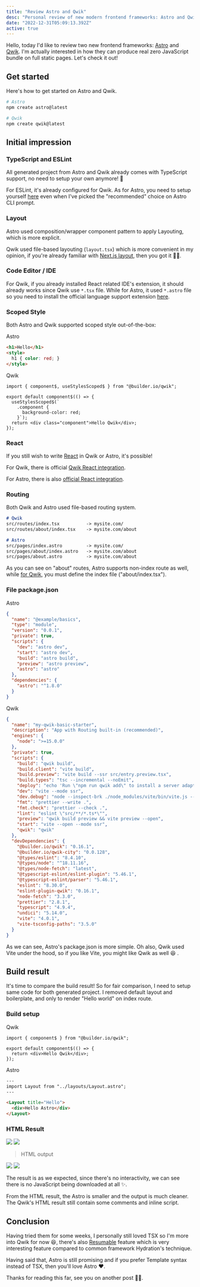 ```yaml
---
title: "Review Astro and Qwik"
desc: "Personal review of new modern frontend frameworks: Astro and Qwik"
date: "2022-12-31T05:09:13.392Z"
active: true
---
```


Hello, today I'd like to review two new frontend frameworks: [Astro](https://astro.build/) and [Qwik](https://qwik.builder.io/). I'm actually interested in how they can produce real zero JavaScript bundle on full static pages. Let's check it out!

## Get started

Here's how to get started on Astro and Qwik.

```sh
# Astro
npm create astro@latest

# Qwik
npm create qwik@latest
```

## Initial impression

### TypeScript and ESLint

All generated project from Astro and Qwik already comes with TypeScript support, no need to setup your own anymore! 🎉 

For ESLint, it's already configured for Qwik. As for Astro, you need to setup yourself [here](https://ota-meshi.github.io/eslint-plugin-astro/user-guide/) even when I've picked the "recommended" choice on Astro CLI prompt.

### Layout

Astro used composition/wrapper component pattern to apply Layouting, which is more explicit.

Qwik used file-based layouting (`layout.tsx`) which is more convenient in my opinion, if you're already familiar with [Next.js layout](https://nextjs.org/docs/basic-features/layouts), then you got it 💪🏻.

### Code Editor / IDE

For Qwik, if you already installed React related IDE's extension, it should already works since Qwik use `*.tsx` file. While for Astro, it used `*.astro` file so you need to install the official language support extension [here](https://marketplace.visualstudio.com/items?itemName=astro-build.astro-vscode).

### Scoped Style

Both Astro and Qwik supported scoped style out-of-the-box:

Astro

```html
<h1>Hello</h1>
<style>
  h1 { color: red; }
</style>
```

Qwik

```tsx
import { component$, useStylesScoped$ } from "@builder.io/qwik";

export default component$(() => {
  useStylesScoped$(`
    .component {
      background-color: red;
    }`);
  return <div class="component">Hello Qwik</div>;
});
```

### React

If you still wish to write [React](https://reactjs.org/) in Qwik or Astro, it's possible!

For Qwik, there is official [Qwik React integration](https://qwik.builder.io/integrations/integration/react/).

For Astro, there is also [official React integration](https://docs.astro.build/en/guides/integrations-guide/react/).

### Routing

Both Qwik and Astro used file-based routing system. 

```md
# Qwik
src/routes/index.tsx          -> mysite.com/
src/routes/about/index.tsx    -> mysite.com/about

# Astro
src/pages/index.astro         -> mysite.com/
src/pages/about/index.astro   -> mysite.com/about
src/pages/about.astro         -> mysite.com/about
```

As you can see on "about" routes, Astro supports non-index route as well, while [for Qwik](https://qwik.builder.io/qwikcity/routing/overview/), you must define the index file ("about/index.tsx"). 

### File package.json

Astro

```json
{
  "name": "@example/basics",
  "type": "module",
  "version": "0.0.1",
  "private": true,
  "scripts": {
    "dev": "astro dev",
    "start": "astro dev",
    "build": "astro build",
    "preview": "astro preview",
    "astro": "astro"
  },
  "dependencies": {
    "astro": "^1.8.0"
  }
}
```

Qwik

```json
{
  "name": "my-qwik-basic-starter",
  "description": "App with Routing built-in (recommended)",
  "engines": {
    "node": ">=15.0.0"
  },
  "private": true,
  "scripts": {
    "build": "qwik build",
    "build.client": "vite build",
    "build.preview": "vite build --ssr src/entry.preview.tsx",
    "build.types": "tsc --incremental --noEmit",
    "deploy": "echo 'Run \"npm run qwik add\" to install a server adaptor'",
    "dev": "vite --mode ssr",
    "dev.debug": "node --inspect-brk ./node_modules/vite/bin/vite.js --mode ssr --force",
    "fmt": "prettier --write .",
    "fmt.check": "prettier --check .",
    "lint": "eslint \"src/**/*.ts*\"",
    "preview": "qwik build preview && vite preview --open",
    "start": "vite --open --mode ssr",
    "qwik": "qwik"
  },
  "devDependencies": {
    "@builder.io/qwik": "0.16.1",
    "@builder.io/qwik-city": "0.0.128",
    "@types/eslint": "8.4.10",
    "@types/node": "^18.11.16",
    "@types/node-fetch": "latest",
    "@typescript-eslint/eslint-plugin": "5.46.1",
    "@typescript-eslint/parser": "5.46.1",
    "eslint": "8.30.0",
    "eslint-plugin-qwik": "0.16.1",
    "node-fetch": "3.3.0",
    "prettier": "2.8.1",
    "typescript": "4.9.4",
    "undici": "5.14.0",
    "vite": "4.0.1",
    "vite-tsconfig-paths": "3.5.0"
  }
}
```

As we can see, Astro's package.json is more simple. Oh also, Qwik used Vite under the hood, so if you like Vite, you might like Qwik as well 😆 .

## Build result

It's time to compare the build result! So for fair comparison, I need to setup same code for both generated project. I removed default layout and boilerplate, and only to render "Hello world" on index route.

### Build setup

Qwik

```tsx
import { component$ } from "@builder.io/qwik";

export default component$(() => {
  return <div>Hello Qwik</div>;
});
```

Astro

```html
---
import Layout from "../layouts/Layout.astro";
---

<Layout title="Hello">
  <div>Hello Astro</div>
</Layout>
```

### HTML Result

<img src="https://user-images.githubusercontent.com/7658554/208588625-5f94b2b7-0476-4bbb-8ece-46cba4665f2c.jpg" />
<img src="https://user-images.githubusercontent.com/7658554/208588619-3ecf48c1-9003-4377-9373-d2ca5365628b.jpg" />

> HTML output

<img src="https://user-images.githubusercontent.com/7658554/208588626-2cefa049-0425-4458-ac35-55d13d751840.jpg" />
<img src="https://user-images.githubusercontent.com/7658554/208588628-3c2ba754-fd10-4a4f-8022-b605e27b1ead.jpg" />

The result is as we expected, since there's no interactivity, we can see there is no JavaScript being downloaded at all ✨.

From the HTML result, the Astro is smaller and the output is much cleaner. The Qwik's HTML result still contain some comments and inline script.

## Conclusion

Having tried them for some weeks, I personally still loved TSX so I'm more into Qwik for now 😆, there's also [Resumable](https://qwik.builder.io/docs/concepts/resumable/) feature which is very interesting feature compared to common framework Hydration's technique.

Having said that, Astro is still promising and if you prefer Template syntax instead of TSX, then you'll love Astro ❤.

Thanks for reading this far, see you on another post 👋🏻.
